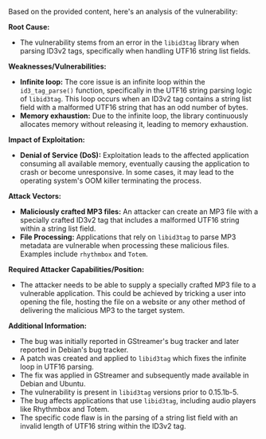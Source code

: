 Based on the provided content, here's an analysis of the vulnerability:

**Root Cause:**
- The vulnerability stems from an error in the `libid3tag` library when parsing ID3v2 tags, specifically when handling UTF16 string list fields.

**Weaknesses/Vulnerabilities:**
- **Infinite loop:** The core issue is an infinite loop within the `id3_tag_parse()` function, specifically in the UTF16 string parsing logic of `libid3tag`. This loop occurs when an ID3v2 tag contains a string list field with a malformed UTF16 string that has an odd number of bytes.
- **Memory exhaustion:** Due to the infinite loop, the library continuously allocates memory without releasing it, leading to memory exhaustion.

**Impact of Exploitation:**
- **Denial of Service (DoS):**  Exploitation leads to the affected application consuming all available memory, eventually causing the application to crash or become unresponsive. In some cases, it may lead to the operating system's OOM killer terminating the process.

**Attack Vectors:**
- **Maliciously crafted MP3 files:** An attacker can create an MP3 file with a specially crafted ID3v2 tag that includes a malformed UTF16 string within a string list field.
- **File Processing:** Applications that rely on `libid3tag` to parse MP3 metadata are vulnerable when processing these malicious files.  Examples include `rhythmbox` and `Totem`.

**Required Attacker Capabilities/Position:**
- The attacker needs to be able to supply a specially crafted MP3 file to a vulnerable application. This could be achieved by tricking a user into opening the file, hosting the file on a website or any other method of delivering the malicious MP3 to the target system.

**Additional Information:**

- The bug was initially reported in GStreamer's bug tracker and later reported in Debian's bug tracker.
- A patch was created and applied to `libid3tag` which fixes the infinite loop in UTF16 parsing.
- The fix was applied in GStreamer and subsequently made available in Debian and Ubuntu.
- The vulnerability is present in `libid3tag` versions prior to 0.15.1b-5.
- The bug affects applications that use `libid3tag`, including audio players like Rhythmbox and Totem.
- The specific code flaw is in the parsing of a string list field with an invalid length of UTF16 string within the ID3v2 tag.